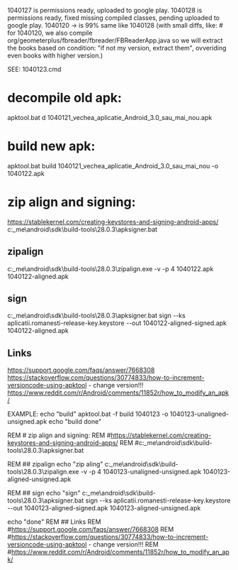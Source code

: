1040127 is permissions ready, uploaded to google play.
1040128 is permissions ready, fixed missing compiled classes, pending uploaded to google play.
1040120 -> is 99% same like 1040128 (with small diffs, like: # for 1040120, we also compile org/geometerplus/fbreader/fbreader/FBReaderApp.java so we will extract the books based on condition: "if not my version, extract them", ovveriding even books with higher version.)


SEE: 1040123.cmd
# decompile old apk:
apktool.bat d 1040121_vechea_aplicatie_Android_3.0_sau_mai_nou.apk

# build new apk:
apktool.bat build 1040121_vechea_aplicatie_Android_3.0_sau_mai_nou -o 1040122.apk

# zip align and signing:
https://stablekernel.com/creating-keystores-and-signing-android-apps/
c:\_me\android\sdk\build-tools\28.0.3\apksigner.bat

## zipalign
c:\_me\android\sdk\build-tools\28.0.3\zipalign.exe -v -p 4 1040122.apk 1040122-aligned.apk

## sign
c:\_me\android\sdk\build-tools\28.0.3\apksigner.bat sign --ks aplicatii.romanesti-release-key.keystore --out 1040122-aligned-signed.apk 1040122-aligned.apk


## Links
https://support.google.com/faqs/answer/7668308
https://stackoverflow.com/questions/30774833/how-to-increment-versioncode-using-apktool - change version!!!
https://www.reddit.com/r/Android/comments/11852r/how_to_modify_an_apk/


EXAMPLE:
echo "build"
apktool.bat -f build 1040123 -o 1040123-unaligned-unsigned.apk
echo "build done"

REM # zip align and signing:
REM #https://stablekernel.com/creating-keystores-and-signing-android-apps/
REM #c:\_me\android\sdk\build-tools\28.0.3\apksigner.bat

REM ## zipalign
echo "zip aling"
c:\_me\android\sdk\build-tools\28.0.3\zipalign.exe -v -p 4 1040123-unaligned-unsigned.apk 1040123-aligned-unsigned.apk

REM ## sign
echo "sign"
c:\_me\android\sdk\build-tools\28.0.3\apksigner.bat sign --ks aplicatii.romanesti-release-key.keystore --out 1040123-aligned-signed.apk 1040123-aligned-unsigned.apk

echo "done"
REM ## Links
REM #https://support.google.com/faqs/answer/7668308
REM #https://stackoverflow.com/questions/30774833/how-to-increment-versioncode-using-apktool - change version!!!
REM #https://www.reddit.com/r/Android/comments/11852r/how_to_modify_an_apk/

